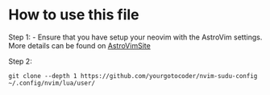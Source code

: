 # How to use this file
Step 1:
    - Ensure that you have setup your neovim with the AstroVim settings. More details can be found on [AstroVimSite](https://astronvim.com/Recipes/custom_plugins)

Step 2:

``` git clone --depth 1 https://github.com/yourgotocoder/nvim-sudu-config ~/.config/nvim/lua/user/ ```
